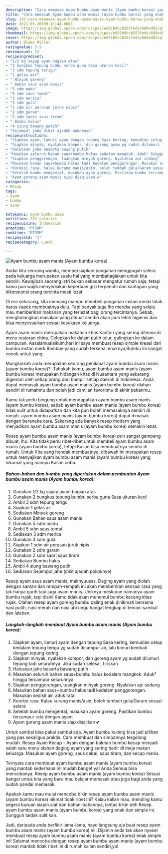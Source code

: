 ```yaml
---
description: "Cara memasak Ayam bumbu asam manis (Ayam bumbu korea) yang enak dan Mudah Dibuat"
title: "Cara memasak Ayam bumbu asam manis (Ayam bumbu korea) yang enak dan Mudah Dibuat"
slug: 147-cara-memasak-ayam-bumbu-asam-manis-ayam-bumbu-korea-yang-enak-dan-mudah-dibuat
date: 2021-05-20T09:15:44.068Z
image: https://img-global.cpcdn.com/recipes/e891b9bc0282fedb/680x482cq70/ayam-bumbu-asam-manis-ayam-bumbu-korea-foto-resep-utama.jpg
thumbnail: https://img-global.cpcdn.com/recipes/e891b9bc0282fedb/680x482cq70/ayam-bumbu-asam-manis-ayam-bumbu-korea-foto-resep-utama.jpg
cover: https://img-global.cpcdn.com/recipes/e891b9bc0282fedb/680x482cq70/ayam-bumbu-asam-manis-ayam-bumbu-korea-foto-resep-utama.jpg
author: Blake Miller
ratingvalue: 3.5
reviewcount: 12
recipeingredient:
- "1/2 kg sayap ayam bagian atas"
- "2 bungkus tepung bumbu serba guna Sasa ukuran kecil"
- "3 sdm tepung terigu"
- "1 gelas air"
- " Minyak goreng"
- " Bahan saus asam manis"
- "5 sdm madu"
- "5 sdm saus tomat"
- "3 sdm merica"
- "3 sdm gula"
- "1 sdm air perasan jeruk nipis"
- "2 sdm garam"
- "2 sdm saori saus tiram"
- " Bumbu halus"
- "4 siung bawang putih"
- "Sejempol jahe dikit ajedah pokoknye"
recipeinstructions:
- "Siapkan ayam, lumuri ayam dengan tepung Sasa kering, kemudian celup kedalam tepung terigu yg sudah dicampur air, lalu lumuri kembali dengan tepung kering"
- "Siapkan minyak, nyalakan kompor, dan goreng ayam yg sudah dilumuri tepung tadi seluruhnya. Jika sudah selesai, tiriskan"
- "Haluskan jahe beserta bawang putih"
- "Masukan seluruh bahan saus+bumbu halus kedalam mangkok. Aduk² hingga tercampur seluruhnya"
- "Siapkan penggorengan, tuangkan minyak goreng. Nyalakan api sedang"
- "Masukan bahan saus+bumbu halus tadi kedalam penggorengan. Masukan sedikit air, aduk rata."
- "Koreksi rasa. Kalau kurang manis/asin, boleh tambah gula/Garam sesuai selera"
- "Setelah bumbu mengental, masukan ayam goreng. Pastikan bumbu tercampur rata dengan ayam"
- "Ayam goreng asam manis siap disajikan 💕"
categories:
- Resep
tags:
- ayam
- bumbu
- asam

katakunci: ayam bumbu asam 
nutrition: 272 calories
recipecuisine: Indonesian
preptime: "PT30M"
cooktime: "PT35M"
recipeyield: "1"
recipecategory: Lunch

---
```



![Ayam bumbu asam manis (Ayam bumbu korea)](https://img-global.cpcdn.com/recipes/e891b9bc0282fedb/680x482cq70/ayam-bumbu-asam-manis-ayam-bumbu-korea-foto-resep-utama.jpg)

Andai kita seorang wanita, mempersiapkan panganan menggugah selera pada keluarga merupakan suatu hal yang membahagiakan untuk kita sendiri. Kewajiban seorang istri bukan sekadar mengatur rumah saja, tetapi kamu pun wajib menyediakan keperluan gizi terpenuhi dan santapan yang dikonsumsi orang tercinta mesti lezat.

Di era  sekarang, kita memang mampu membeli panganan instan meski tidak harus capek membuatnya dulu. Tapi banyak juga lho mereka yang selalu mau memberikan makanan yang terlezat bagi orang tercintanya. Sebab, menghidangkan masakan yang dibuat sendiri akan jauh lebih higienis dan bisa menyesuaikan sesuai kesukaan keluarga. 

Ayam asam manis merupakan makanan khas Kanton yang sering ditemui di menu restoran china. Celupkan ke dalam putih telur, gulingkan ke dalam campuran. Assalamualaikum.hari ini saya membuat resep simple kreasi dari bumbu instan merk Bamboe yang sudah terkenal enaknya,Bumbu ini sangat cocok untuk yang.

Mungkinkah anda merupakan seorang penikmat ayam bumbu asam manis (ayam bumbu korea)?. Tahukah kamu, ayam bumbu asam manis (ayam bumbu korea) merupakan hidangan khas di Nusantara yang sekarang digemari oleh setiap orang dari hampir setiap daerah di Indonesia. Anda dapat memasak ayam bumbu asam manis (ayam bumbu korea) olahan sendiri di rumahmu dan boleh jadi camilan favoritmu di akhir pekanmu.

Kamu tak perlu bingung untuk mendapatkan ayam bumbu asam manis (ayam bumbu korea), sebab ayam bumbu asam manis (ayam bumbu korea) tidak sulit untuk didapatkan dan kita pun boleh memasaknya sendiri di rumah. ayam bumbu asam manis (ayam bumbu korea) dapat dimasak dengan beraneka cara. Sekarang ada banyak resep modern yang menjadikan ayam bumbu asam manis (ayam bumbu korea) semakin lezat.

Resep ayam bumbu asam manis (ayam bumbu korea) pun sangat gampang dibuat, lho. Kita tidak perlu ribet-ribet untuk membeli ayam bumbu asam manis (ayam bumbu korea), tetapi Kalian bisa membuatnya sendiri di rumah. Untuk Kita yang hendak membuatnya, dibawah ini merupakan resep untuk menyajikan ayam bumbu asam manis (ayam bumbu korea) yang nikamat yang mampu Kalian coba.

<!--inarticleads1-->

##### Bahan-bahan dan bumbu yang diperlukan dalam pembuatan Ayam bumbu asam manis (Ayam bumbu korea):

1. Gunakan 1/2 kg sayap ayam bagian atas
1. Gunakan 2 bungkus tepung bumbu serba guna Sasa ukuran kecil
1. Ambil 3 sdm tepung terigu
1. Siapkan 1 gelas air
1. Sediakan  Minyak goreng
1. Gunakan  Bahan saus asam manis
1. Gunakan 5 sdm madu
1. Ambil 5 sdm saus tomat
1. Sediakan 3 sdm merica
1. Gunakan 3 sdm gula
1. Siapkan 1 sdm air perasan jeruk nipis
1. Gunakan 2 sdm garam
1. Gunakan 2 sdm saori saus tiram
1. Sediakan  Bumbu halus
1. Ambil 4 siung bawang putih
1. Sediakan Sejempol jahe (dikit ajedah pokoknye)


Resep ayam saus asam manis, maknyuusss. Daging ayam yang diolah dengan santan dan rempah-rempah ini akan memberikan sensasi rasa yang tak hanya gurih tapi juga asam manis. Uniknya meskipun namanya ayam bumbu rujak, tapi disini Kamu tidak akan menemui bumbu kacang khas rujak. Olahan resep ayam goreng bumbu paling enak dinikmati bersama nasi putih, nasi merah dan nasi ubi ungu hangat lengkap di temani sambal dan lalaban. 

<!--inarticleads2-->

##### Langkah-langkah membuat Ayam bumbu asam manis (Ayam bumbu korea):

1. Siapkan ayam, lumuri ayam dengan tepung Sasa kering, kemudian celup kedalam tepung terigu yg sudah dicampur air, lalu lumuri kembali dengan tepung kering
1. Siapkan minyak, nyalakan kompor, dan goreng ayam yg sudah dilumuri tepung tadi seluruhnya. Jika sudah selesai, tiriskan
1. Haluskan jahe beserta bawang putih
1. Masukan seluruh bahan saus+bumbu halus kedalam mangkok. Aduk² hingga tercampur seluruhnya
1. Siapkan penggorengan, tuangkan minyak goreng. Nyalakan api sedang
1. Masukan bahan saus+bumbu halus tadi kedalam penggorengan. Masukan sedikit air, aduk rata.
1. Koreksi rasa. Kalau kurang manis/asin, boleh tambah gula/Garam sesuai selera
1. Setelah bumbu mengental, masukan ayam goreng. Pastikan bumbu tercampur rata dengan ayam
1. Ayam goreng asam manis siap disajikan 💕


Untuk sambal bisa pakai sambal apa. Ayam bumbu kuning bisa jadi pilihan yang pas sekaligus praktis. Cara membuat dan simpannya tergolong mudah. Resep Ayam Kecap - Ayam dengan balutan bumbu kecap menjadi salah satu menu olahan daging ayam yang sering hadir di meja makan keluarga. Masukan ayam goreng, saus cabai, saus tiram, dan kecap manis. 

Ternyata cara membuat ayam bumbu asam manis (ayam bumbu korea) yang mantab sederhana ini mudah banget ya! Anda Semua bisa mencobanya. Resep ayam bumbu asam manis (ayam bumbu korea) Sesuai banget untuk kita yang baru mau belajar memasak atau juga bagi anda yang sudah pandai memasak.

Apakah kamu mau mulai mencoba bikin resep ayam bumbu asam manis (ayam bumbu korea) nikmat tidak ribet ini? Kalau kalian mau, mending kamu segera buruan siapin alat dan bahan-bahannya, lantas bikin deh Resep ayam bumbu asam manis (ayam bumbu korea) yang enak dan simple ini. Sungguh taidak sulit kan. 

Jadi, daripada anda berfikir lama-lama, hayo langsung aja buat resep ayam bumbu asam manis (ayam bumbu korea) ini. Dijamin anda tak akan nyesel membuat resep ayam bumbu asam manis (ayam bumbu korea) enak simple ini! Selamat mencoba dengan resep ayam bumbu asam manis (ayam bumbu korea) mantab tidak ribet ini di rumah kalian sendiri,ya!.

